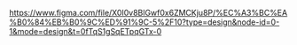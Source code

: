 https://www.figma.com/file/X0I0v8BlGwf0x6ZMCKju8P/%EC%A3%BC%EA%B0%84%EB%B0%9C%ED%91%9C-5%2F10?type=design&node-id=0-1&mode=design&t=0fTqS1gSqETpqGTx-0

